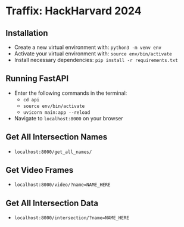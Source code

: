 # Traffix: HackHarvard 2024

## Installation
- Create a new virtual environment with: `python3 -m venv env`
- Activate your virtual environment with: `source env/bin/activate`
- Install necessary dependencies: `pip install -r requirements.txt`

## Running FastAPI
- Enter the following commands in the terminal:
    - `cd api`
    - `source env/bin/activate`
    - `uvicorn main:app --reload`
- Navigate to `localhost:8000` on your browser

## Get All Intersection Names
- `localhost:8000/get_all_names/`

## Get Video Frames
- `localhost:8000/video/?name=NAME_HERE`

## Get All Intersection Data
- `localhost:8000/intersection/?name=NAME_HERE`